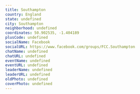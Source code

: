 ```yaml
---
title: Southampton
country: England
state: undefined
city: Southampton
neighborhood: undefined
coordinates: 50.902535, -1.404189
plusCode: undefined
socialName: Facebook
socialURL: https://www.facebook.com/groups/FCC.Southampton
chatName: undefined
chatURL: undefined
eventName: undefined
eventURL: undefined
leaderName: undefined
leaderURL: undefined
oldPhoto: undefined
coverPhoto: undefined
---
```

